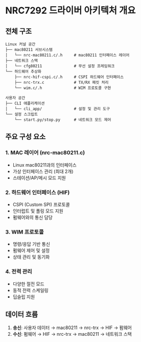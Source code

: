 # NRC7292 드라이버 아키텍처 개요

## 전체 구조

```
Linux 커널 공간
├── mac80211 서브시스템
│   └── nrc-mac80211.c/.h     # mac80211 인터페이스 레이어
├── 네트워크 스택
│   └── cfg80211              # 무선 설정 프레임워크
└── 하드웨어 추상화
    ├── nrc-hif-cspi.c/.h     # CSPI 하드웨어 인터페이스
    ├── nrc-trx.c             # TX/RX 패킷 처리
    └── wim.c/.h              # WIM 프로토콜 구현

사용자 공간
├── CLI 애플리케이션
│   └── cli_app/              # 설정 및 관리 도구
└── 설정 스크립트
    └── start.py/stop.py      # 네트워크 모드 제어
```

## 주요 구성 요소

### 1. MAC 레이어 (nrc-mac80211.c)
- Linux mac80211과의 인터페이스
- 가상 인터페이스 관리 (최대 2개)
- 스테이션/AP/메시 모드 지원

### 2. 하드웨어 인터페이스 (HIF)
- CSPI (Custom SPI) 프로토콜
- 인터럽트 및 폴링 모드 지원
- 펌웨어와의 통신 담당

### 3. WIM 프로토콜
- 명령/응답 기반 통신
- 펌웨어 제어 및 설정
- 상태 관리 및 동기화

### 4. 전력 관리
- 다양한 절전 모드
- 동적 전력 스케일링
- 딥슬립 지원

## 데이터 흐름

1. **송신**: 사용자 데이터 → mac80211 → nrc-trx → HIF → 펌웨어
2. **수신**: 펌웨어 → HIF → nrc-trx → mac80211 → 네트워크 스택